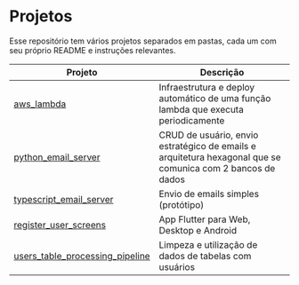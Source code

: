 

# Projetos

Esse repositório tem vários projetos separados em pastas, cada um com seu próprio README e instruções relevantes.

| Projeto         | Descrição                |
|-----------------|-------------------------|
| [aws_lambda](./aws_lambda)         | Infraestrutura e deploy automático de uma função lambda que executa periodicamente                        |
| [python_email_server](./email_server/py-server/)           | CRUD de usuário, envio estratégico de emails e arquitetura hexagonal que se comunica com 2 bancos de dados                        |
| [typescript_email_server](./email_server/ts-server/)           | Envio de emails simples (protótipo)                        |
| [register_user_screens](./register_user_screens)           | App Flutter para Web, Desktop e Android                        |
| [users_table_processing_pipeline](./users_table_processing_pipeline)     | Limpeza e utilização de dados de tabelas com usuários                        |
